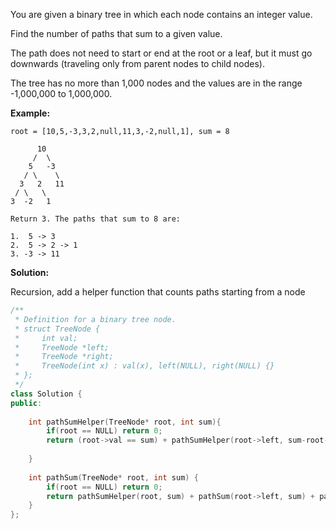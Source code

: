 You are given a binary tree in which each node contains an integer value.

Find the number of paths that sum to a given value.

The path does not need to start or end at the root or a leaf, but it must go downwards (traveling only from parent nodes to child nodes).

The tree has no more than 1,000 nodes and the values are in the range -1,000,000 to 1,000,000.

**Example:**

```
root = [10,5,-3,3,2,null,11,3,-2,null,1], sum = 8

      10
     /  \
    5   -3
   / \    \
  3   2   11
 / \   \
3  -2   1

Return 3. The paths that sum to 8 are:

1.  5 -> 3
2.  5 -> 2 -> 1
3. -3 -> 11
```



**Solution:**

Recursion, add a helper function that counts paths starting from a node

```c++
/**
 * Definition for a binary tree node.
 * struct TreeNode {
 *     int val;
 *     TreeNode *left;
 *     TreeNode *right;
 *     TreeNode(int x) : val(x), left(NULL), right(NULL) {}
 * };
 */
class Solution {
public:
    
    int pathSumHelper(TreeNode* root, int sum){
        if(root == NULL) return 0;
        return (root->val == sum) + pathSumHelper(root->left, sum-root->val) +pathSumHelper(root->right, sum-root->val);
        
    }
    
    int pathSum(TreeNode* root, int sum) {
        if(root == NULL) return 0;
        return pathSumHelper(root, sum) + pathSum(root->left, sum) + pathSum(root->right, sum);
    }
};
```

